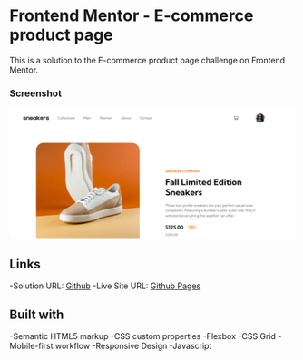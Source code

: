 # Frontend Mentor - E-commerce product page
This is a solution to the E-commerce product page challenge on Frontend Mentor.

### Screenshot

![](./images/screenshot.png)


## Links
-Solution URL: [Github](https://github.com/juanmderosa/ecommerceProductPageMain)
-Live Site URL: [Github Pages](https://juanmderosa.github.io/ecommerceProductPageMain/)

## Built with
-Semantic HTML5 markup
-CSS custom properties
-Flexbox
-CSS Grid
-Mobile-first workflow
-Responsive Design
-Javascript